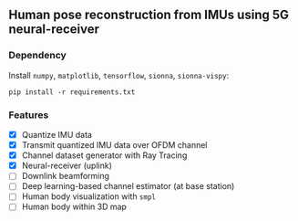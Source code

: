 ## Human pose reconstruction from IMUs using 5G neural-receiver

### Dependency
Install `numpy`, `matplotlib`, `tensorflow`, `sionna`, `sionna-vispy`:

```
pip install -r requirements.txt
```

### Features
- [x] Quantize IMU data 
- [x] Transmit quantized IMU data over OFDM channel
- [x] Channel dataset generator with Ray Tracing
- [x] Neural-receiver (uplink)
- [ ] Downlink beamforming 
- [ ] Deep learning-based channel estimator (at base station)
- [ ] Human body visualization with `smpl`
- [ ] Human body within 3D map 
